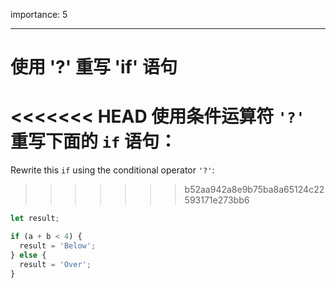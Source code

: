 importance: 5

---

# 使用 '?' 重写 'if' 语句

<<<<<<< HEAD
使用条件运算符 `'?'` 重写下面的 `if` 语句：
=======
Rewrite this `if` using the conditional operator `'?'`:
>>>>>>> b52aa942a8e9b75ba8a65124c22593171e273bb6

```js
let result;

if (a + b < 4) {
  result = 'Below';
} else {
  result = 'Over';
}
```
